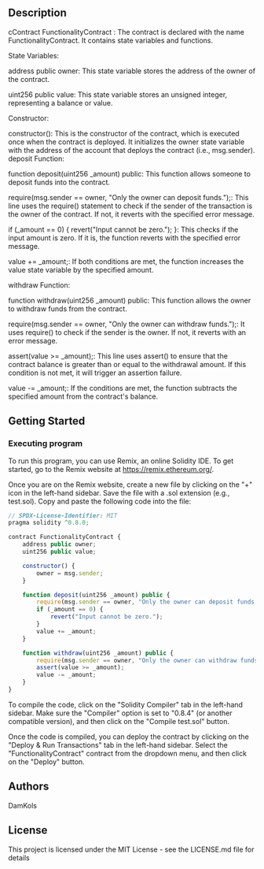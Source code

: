 ## Description

cContract FunctionalityContract : The contract is declared with the name FunctionalityContract. It contains state variables and functions.

State Variables:

address public owner: This state variable stores the address of the owner of the contract.

uint256 public value: This state variable stores an unsigned integer, representing a balance or value.

Constructor:

constructor(): This is the constructor of the contract, which is executed once when the contract is deployed. It initializes the owner state variable with the address of the account that deploys the contract (i.e., msg.sender).
deposit Function:

function deposit(uint256 \_amount) public: This function allows someone to deposit funds into the contract.

require(msg.sender == owner, "Only the owner can deposit funds.");: This line uses the require() statement to check if the sender of the transaction is the owner of the contract. If not, it reverts with the specified error message.

if (\_amount == 0) { revert("Input cannot be zero."); }: This checks if the input amount is zero. If it is, the function reverts with the specified error message.

value += \_amount;: If both conditions are met, the function increases the value state variable by the specified amount.

withdraw Function:

function withdraw(uint256 \_amount) public: This function allows the owner to withdraw funds from the contract.

require(msg.sender == owner, "Only the owner can withdraw funds.");: It uses require() to check if the sender is the owner. If not, it reverts with an error message.

assert(value >= \_amount);: This line uses assert() to ensure that the contract balance is greater than or equal to the withdrawal amount. If this condition is not met, it will trigger an assertion failure.

value -= \_amount;: If the conditions are met, the function subtracts the specified amount from the contract's balance.

## Getting Started

### Executing program

To run this program, you can use Remix, an online Solidity IDE. To get started, go to the Remix website at https://remix.ethereum.org/.

Once you are on the Remix website, create a new file by clicking on the "+" icon in the left-hand sidebar. Save the file with a .sol extension (e.g., test.sol). Copy and paste the following code into the file:

```javascript
// SPDX-License-Identifier: MIT
pragma solidity ^0.8.0;

contract FunctionalityContract {
    address public owner;
    uint256 public value;

    constructor() {
        owner = msg.sender;
    }

    function deposit(uint256 _amount) public {
        require(msg.sender == owner, "Only the owner can deposit funds.");
        if (_amount == 0) {
            revert("Input cannot be zero.");
        }
        value += _amount;
    }

    function withdraw(uint256 _amount) public {
        require(msg.sender == owner, "Only the owner can withdraw funds.");
        assert(value >= _amount);
        value -= _amount;
    }
}

```

To compile the code, click on the "Solidity Compiler" tab in the left-hand sidebar. Make sure the "Compiler" option is set to "0.8.4" (or another compatible version), and then click on the "Compile test.sol" button.

Once the code is compiled, you can deploy the contract by clicking on the "Deploy & Run Transactions" tab in the left-hand sidebar. Select the "FunctionalityContract" contract from the dropdown menu, and then click on the "Deploy" button.

## Authors

DamKols

## License

This project is licensed under the MIT License - see the LICENSE.md file for details

